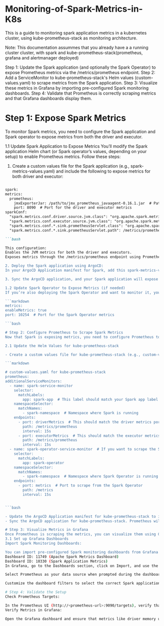 # Monitoring-of-Spark-Metrics-in-K8s
This is a guide to monitoring spark application metrics in a kubernetes cluster, using kube-prometheus-stack as monitoring architecture.

Note: This documentation assummes that you already have a a running cluster cluster, with spark and kube-prometheus-stack(prometheus, grafana and alertmanager deployed)

Step 1: Update the Spark application (and optionally the Spark Operator) to expose Prometheus metrics via the /metrics/prometheus endpoint.
Step 2: Add a ServiceMonitor to kube-prometheus-stack's Helm values (custom-values.yaml) to scrape metrics from the Spark application.
Step 3: Visualize these metrics in Grafana by importing pre-configured Spark monitoring dashboards.
Step 4: Validate that Prometheus is correctly scraping metrics and that Grafana dashboards display them.

# Step 1: Expose Spark Metrics
To monitor Spark metrics, you need to configure the Spark application and Spark operator to expose metrics from both the driver and executor.

1.1 Update Spark Application to Expose Metrics
You’ll modify the Spark application Helm chart (or Spark operator’s values, depending on your setup) to enable Prometheus metrics. Follow these steps:

1. Create a custom values file for the Spark application (e.g., spark-metrics-values.yaml) and include the following to expose metrics for both driver and executor:
  
  ```markdown
  
spark:
  metrics:
    prometheus:
      jmxExporterJar: /path/to/jmx_prometheus_javaagent-0.16.1.jar  # Path to the JMX exporter
      port: 8090  # Port for the driver and executor metrics
  sparkConf:
    "spark.metrics.conf.driver.source.jvm.class": "org.apache.spark.metrics.source.JvmSource"
    "spark.metrics.conf.executor.source.jvm.class": "org.apache.spark.metrics.source.JvmSource"
    "spark.metrics.conf.*.sink.prometheusServlet.class": "org.apache.spark.metrics.sink.PrometheusServlet"
    "spark.metrics.conf.*.sink.prometheusServlet.path": /metrics/prometheus

  ```bash

This configuration:
Enables the JVM metrics for both the driver and executors.
Exposes metrics through the /metrics/prometheus endpoint using Prometheus' format.

2. Deploy the Spark application using ArgoCD:
In your ArgoCD Application manifest for Spark, add this spark-metrics-values.yaml under the helm.valueFiles section:

3. Sync the ArgoCD application, and your Spark application will expose metrics on the specified ports.

1.2 Update Spark Operator to Expose Metrics (if needed)
If you’re also deploying the Spark Operator and want to monitor it, you may need to configure it separately. Add the following values to expose metrics from the Spark Operator. This ensures the Spark Operator is also exposing metrics at /metrics.

  ```markdown
metrics:
  enableMetrics: true
  port: 10254  # Port for the Spark Operator metrics

  ```bash

# Step 2: Configure Prometheus to Scrape Spark Metrics
Now that Spark is exposing metrics, you need to configure Prometheus to scrape those metrics by adding a ServiceMonitor to the kube-prometheus-stack configuration.

2.1 Update the Helm Values for kube-prometheus-stack

- Create a custom values file for kube-prometheus-stack (e.g., custom-values.yaml) to include the ServiceMonitor for your Spark application:

```markdown

# custom-values.yaml for kube-prometheus-stack
prometheus:
  additionalServiceMonitors:
    - name: spark-service-monitor
      selector:
        matchLabels:
          app: spark-app  # This label should match your Spark app label
      namespaceSelector:
        matchNames:
          - spark-namespace  # Namespace where Spark is running
      endpoints:
        - port: driverMetrics  # This should match the driver metrics port in Spark config
          path: /metrics/prometheus
          interval: 15s
        - port: executorMetrics  # This should match the executor metrics port in Spark config
          path: /metrics/prometheus
          interval: 15s
    - name: spark-operator-service-monitor  # If you want to scrape the Spark Operator as well
      selector:
        matchLabels:
          app: spark-operator
      namespaceSelector:
        matchNames:
          - spark-namespace  # Namespace where Spark Operator is running
      endpoints:
        - port: metrics  # Port to scrape from the Spark Operator
          path: /metrics
          interval: 15s

 
 ```bash

- Update the ArgoCD Application manifest for kube-prometheus-stack to include this custom values file:
- Sync the ArgoCD application for kube-prometheus-stack. Prometheus will now scrape the metrics from the Spark driver, executor, and optionally the Spark Operator.

# Step 3: Visualize Metrics in Grafana
Once Prometheus is scraping the metrics, you can visualize them using Grafana.
3.1 Set up Grafana Dashboards
Import Spark Monitoring Dashboards:

You can import pre-configured Spark monitoring dashboards from Grafana's dashboard repository. For Spark, there are existing dashboards like:
Dashboard ID: 11749 (Apache Spark Metrics Dashboard)
Dashboard ID: 10330 (Spark Application Metrics)
In Grafana, go to the Dashboards section, click on Import, and use the Dashboard IDs mentioned above.

Select Prometheus as your data source when prompted during the dashboard import process.

Customize the dashboard filters to select the correct Spark application (or Spark Operator) using labels that were set in your ServiceMonitor.

# Step 4: Validate the Setup
Check Prometheus Targets:

In the Prometheus UI (http://<prometheus-url>:9090/targets), verify that the Spark application’s ServiceMonitor targets appear under the targets section and that the status is up.
Verify Metrics in Grafana:

Open the Grafana dashboard and ensure that metrics like driver memory usage, executor status, and other JVM metrics are correctly displayed.

